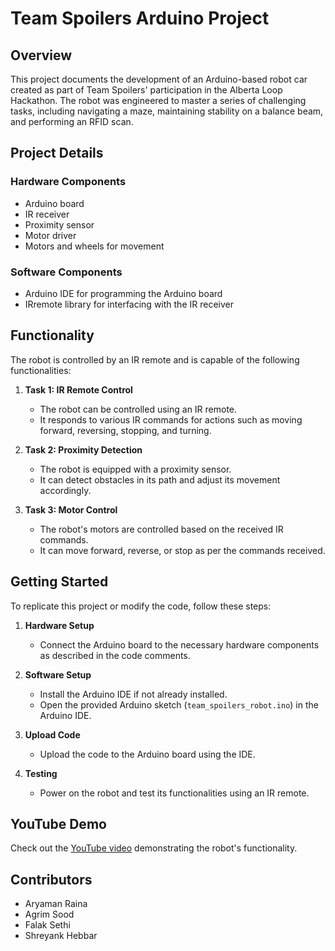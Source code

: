 # Team Spoilers Arduino Project

## Overview

This project documents the development of an Arduino-based robot car created as part of Team Spoilers' participation in the Alberta Loop Hackathon. The robot was engineered to master a series of challenging tasks, including navigating a maze, maintaining stability on a balance beam, and performing an RFID scan.

## Project Details

### Hardware Components

- Arduino board
- IR receiver
- Proximity sensor
- Motor driver
- Motors and wheels for movement

### Software Components

- Arduino IDE for programming the Arduino board
- IRremote library for interfacing with the IR receiver

## Functionality

The robot is controlled by an IR remote and is capable of the following functionalities:

1. **Task 1: IR Remote Control**
   - The robot can be controlled using an IR remote.
   - It responds to various IR commands for actions such as moving forward, reversing, stopping, and turning.

2. **Task 2: Proximity Detection**
   - The robot is equipped with a proximity sensor.
   - It can detect obstacles in its path and adjust its movement accordingly.

3. **Task 3: Motor Control**
   - The robot's motors are controlled based on the received IR commands.
   - It can move forward, reverse, or stop as per the commands received.

## Getting Started

To replicate this project or modify the code, follow these steps:

1. **Hardware Setup**
   - Connect the Arduino board to the necessary hardware components as described in the code comments.

2. **Software Setup**
   - Install the Arduino IDE if not already installed.
   - Open the provided Arduino sketch (`team_spoilers_robot.ino`) in the Arduino IDE.

3. **Upload Code**
   - Upload the code to the Arduino board using the IDE.

4. **Testing**
   - Power on the robot and test its functionalities using an IR remote.


## YouTube Demo

Check out the [YouTube video](https://youtube.com/shorts/wNF0cUexMdw?feature=share) demonstrating the robot's functionality.

## Contributors
- Aryaman Raina 
- Agrim Sood
- Falak Sethi 
- Shreyank Hebbar 
